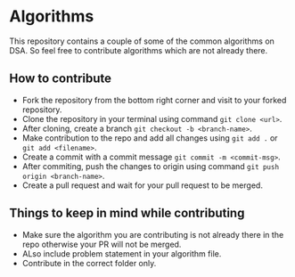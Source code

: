 
# Algorithms
This repository contains a couple of some of the common algorithms on DSA. So feel free to contribute algorithms which are not already there.
## How to contribute
 - Fork the repository from the bottom right corner and visit to your forked repository.
 - Clone the repository in your terminal using command ```git clone <url>```.
 - After cloning, create a branch ```git checkout -b <branch-name>```.
 - Make contribution to the repo and add all changes using ```git add .``` or ```git add <filename>```.
 - Create a commit with a commit message ```git commit -m <commit-msg>```.
 - After commiting, push the changes to origin using command ```git push origin <branch-name>```.
 - Create a pull request and wait for your pull request to be merged.
## Things to keep in mind while contributing
 - Make sure the algorithm you are contributing is not already there in the repo otherwise your PR will not be merged.
 - ALso include problem statement in your algorithm file.
 - Contribute in the correct folder only.
